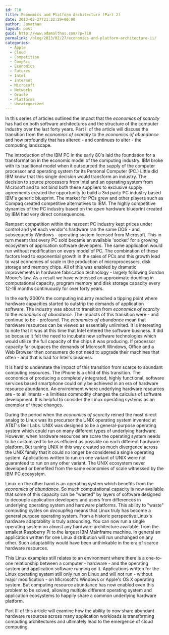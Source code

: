 ```yaml
---
id: 710
title: Economics and Platform Architecture (Part 2)
date: 2013-02-27T21:22:29+00:00
author: Jonathan
layout: post
guid: http://www.adamalthus.com/?p=710
permalink: /blog/2013/02/27/economics-and-platform-architecture-ii/
categories:
  - Apple
  - Cloud
  - Competition
  - CompSci
  - Economics
  - Futures
  - Intel
  - internet
  - Microsoft
  - Networks
  - Oracle
  - Platforms
  - Uncategorized
---
```

In this series of articles outlined the impact that the _economics of scarcity_ has had on both software architectures and the structure of the computer industry over the last forty years. Part II of the article will discuss the transition from the _economics of scarcity_ to the _economics of abundance_ and how profoundly that has altered - and continues to alter - the computing landscape.<!--more-->

The introduction of the IBM PC in the early 80's laid the foundation for a transformation in the economic model of the computing industry. IBM broke with its traditional model when it outsourced the supply of the computer processor and operating system for its Personal Computer (PC.) Little did IBM know that this single decision would transform an industry. The decision to source processors from Intel and an operating system from Microsoft and to not bind both these suppliers to exclusive supply agreements created the opportunity to build a 3rd party PC industry based IBM's generic blueprint. The market for PCs grew and other players such as Compaq created competitive alternatives to IBM. The highly competitive dynamics of the PC industry based on the _open_ hardware blueprint created by IBM had very direct consequences.

Rampant competition within the nascent PC industry kept prices under control and yet each vendor's hardware ran the same DOS - and subsequently Windows - operating system licensed from Microsoft. This in turn meant that every PC sold became an available 'socket' for a growing ecosystem of application software developers. The same application would run without modification on every model of PC. The combination of these factors lead to exponential growth in the sales of PCs and this growth lead to vast economies of scale in the production of microprocessors, disk storage and memory chips. All of this was enabled by dramatic improvements in hardware fabrication technology - largely following Gordon Moore's law. As a result we have witnessed an approximate doubling in computational capacity, program memory and disk storage capacity every 12-18 months continuously for over forty years.

In the early 2000's the computing industry reached a tipping point where hardware capacities started to outstrip the demands of application software. The industry was about to transition from _economics of scarcity_ to the _economics of abundance._ The impacts of this transition were - and continue to be - profound. The _economics of abundance_ mean that hardware resources can be viewed as essentially unlimited. It is interesting to note that it was at this time that Intel entered the software business. It did so because it felt the need to incubate new software technologies which would utilize the full capacity of the chips it was producing. If processor capacity far outpaces the demands of Microsoft Windows, Office and a Web Browser then consumers do not need to upgrade their machines that often - and that is bad for Intel's business.

It is hard to understate the impact of this transition from scarce to abundant computing resources. The iPhone is a child of this transition. The economics of producing a completely integrated, highly functional, software services based smartphone could only be achieved in an era of hardware resource abundance. An environment where underlying hardware resources are - to all intents - a limitless commodity changes the calculus of software development. It is helpful to consider the Linux operating systems as an exemplar of these changes.

During the period when the _economics of scarcity_ reined the most direct analog to Linux was its precursor the UNIX operating system invented at AT&T's Bell Labs. UNIX was designed to be a general-purpose operating system which could run on many different types of underlying hardware. However, when hardware resources are scare the operating system needs to be customized to be as efficient as possible on each different hardware platform. But tuning UNIX in this way created so much divergence across the UNIX family that it could no longer be considered a single operating system. Applications written to run on one variant of UNIX were not guaranteed to run on any other variant. The UNIX ecosystem never developed or benefited from the same economies of scale witnessed by the IBM PC ecosystem.

Linux on the other hand is an operating system which benefits from the _economics of abundance_. So much computational capacity is now available that some of this capacity can be "wasted" by layers of software designed to decouple application developers and users from differences in underlying operating system and hardware platforms. This ability to "waste" computing cycles on _decoupling_ means that Linux truly has become a general purpose operating system. From a historic perspective Linux's hardware adaptability is truly astounding. You can now run a single operating system on almost any hardware architecture available; from the smallest Raspberry Pi to the largest IBM Mainframe machine. In general an application written for one Linux distribution will run unchanged on any other. Such adaptability would have been unthinkable in the era of scarce hardware resources.

This Linux examples still relates to an environment where there is a one-to-one relationship between a computer - hardware - and the operating system and application software running on it. Applications written for the Linux operating system still only run on Linux and will not run - without major modification - on Microsoft's Windows or Apple's OS X operating system. But computing resource abundance has now enabled even this problem to be solved, allowing multiple different operating system and application ecosystems to happily share a common underlying hardware platform.

Part III of this article will examine how the ability to now share abundant hardware resources across many application workloads is transforming computing architectures and ultimately lead to the emergence of cloud computing.
